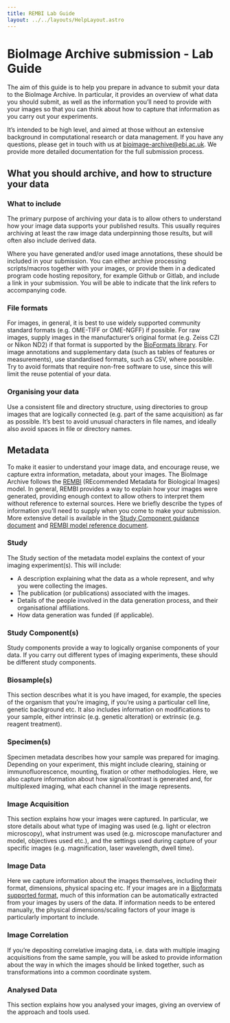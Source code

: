 ```yaml
---
title: REMBI Lab Guide
layout: ../../layouts/HelpLayout.astro
---
```

# BioImage Archive submission - Lab Guide

The aim of this guide is to help you prepare in advance to submit your data to the BioImage Archive. In particular, it provides an overview of what data you should submit, as well as the information you’ll need to provide with your images so that you can think about how to capture that information as you carry out your experiments.

It’s intended to be high level, and aimed at those without an extensive background in computational research or data management. If you have any questions, please get in touch with us at [bioimage-archive@ebi.ac.uk](mailto:bioimage-archive@ebi.ac.uk). We provide more detailed documentation for the full submission process.

## What you should archive, and how to structure your data

### What to include

The primary purpose of archiving your data is to allow others to understand how your image data supports your published results. This usually requires archiving at least the raw image data underpinning those results, but will often also include derived data.

Where you have generated and/or used image annotations, these should be included in your submission. You can either archive processing scripts/macros together with your images, or provide them in a dedicated program code hosting repository, for example Github or Gitlab, and include a link in your submission. You will be able to indicate that the link refers to accompanying code.

### File formats

For images, in general, it is best to use widely supported community standard formats (e.g. OME-TIFF or OME-NGFF) if possible. For raw images, supply images in the manufacturer’s original format (e.g. Zeiss CZI or Nikon ND2) if that format is supported by the [BioFormats library](https://www.openmicroscopy.org/bio-formats/). For image annotations and supplementary data (such as tables of features or measurements), use standardised formats, such as CSV, where possible. Try to avoid formats that require non-free software to use, since this will limit the reuse potential of your data.

### Organising your data

Use a consistent file and directory structure, using directories to group images that are logically connected (e.g. part of the same acquisition) as far as possible. It’s best to avoid unusual characters in file names, and ideally also avoid spaces in file or directory names.

## Metadata

To make it easier to understand your image data, and encourage reuse, we capture extra information, metadata, about your images. The BioImage Archive follows the [REMBI](https://doi.org/10.1038/s41592-021-01166-8) (REcommended Metadata for Biological Images) model. In general, REMBI provides a way to explain how your images were generated, providing enough context to allow others to interpret them without reference to external sources. Here we briefly describe the types of information you’ll need to supply when you come to make your submission. More extensive detail is available in the [Study Component guidance document](/bioimage-archive/rembi-help-examples) and [REMBI model reference document](/bioimage-archive/rembi-model-reference).


### Study

The Study section of the metadata model explains the context of your imaging experiment(s). This will include:

* A description explaining what the data as a whole represent, and why you were collecting the images. 
* The publication (or publications) associated with the images.
* Details of the people involved in the data generation process, and their organisational affiliations.
* How data generation was funded (if applicable).


### Study Component(s)

Study components provide a way to logically organise components of your data. If you carry out different types of imaging experiments, these should be different study components.


### Biosample(s)

This section describes what it is you have imaged, for example, the species of the organism that you’re imaging, if you’re using a particular cell line, genetic background etc. It also includes information on modifications to your sample, either intrinsic (e.g. genetic alteration) or extrinsic (e.g. reagent treatment). 


### Specimen(s)

Specimen metadata describes how your sample was prepared for imaging. Depending on your experiment, this might include clearing, staining or immunofluorescence, mounting, fixation or other methodologies. Here, we also capture information about how signal/contrast is generated and, for multiplexed imaging, what each channel in the image represents.


### Image Acquisition

This section explains how your images were captured. In particular, we store details about what type of imaging was used (e.g. light or electron microscopy), what instrument was used (e.g. microscope manufacturer and model, objectives used etc.), and the settings used during capture of your specific images (e.g. magnification, laser wavelength, dwell time). 


### Image Data

Here we capture information about the images themselves, including their format, dimensions, physical spacing etc. If your images are in a [Bioformats supported format](https://docs.openmicroscopy.org/bio-formats/6.11.0/supported-formats.html), much of this information can be automatically extracted from your images by users of the data. If information needs to be entered manually, the physical dimensions/scaling factors of your image is particularly important to include.


### Image Correlation

If you’re depositing correlative imaging data, i.e. data with multiple imaging acquisitions from the same sample, you will be asked to provide information about the way in which the images should be linked together, such as transformations into a common coordinate system.


### Analysed Data

This section explains how you analysed your images, giving an overview of the approach and tools used.